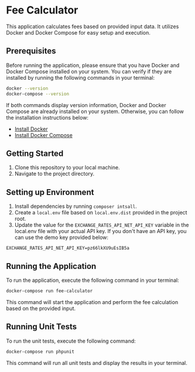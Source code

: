 # Fee Calculator
This application calculates fees based on provided input data. It utilizes Docker and Docker Compose for easy setup and execution.

## Prerequisites
Before running the application, please ensure that you have Docker and Docker Compose installed on your system. You can verify if they are installed by running the following commands in your terminal:

```bash
docker --version
docker-compose --version
```

If both commands display version information, Docker and Docker Compose are already installed on your system. Otherwise, you can follow the installation instructions below:

* [Install Docker](https://docs.docker.com/engine/install/)
* [Install Docker Compose](https://docs.docker.com/compose/install/)

## Getting Started
1. Clone this repository to your local machine.
2. Navigate to the project directory.

## Setting up Environment
1. Install dependencies by running `composer intsall`.
2. Create a `local.env` file based on `local.env.dist` provided in the project root.
3. Update the value for the `EXCHANGE_RATES_API_NET_API_KEY` variable in the local.env file with your actual API key.  If you don't have an API key, you can use the demo key provided below:
```plaintext
EXCHANGE_RATES_API_NET_API_KEY=pz66lkXU9uEsIB5a 
```

## Running the Application
To run the application, execute the following command in your terminal:

```bash
docker-compose run fee-calculator
```
This command will start the application and perform the fee calculation based on the provided input.

## Running Unit Tests
To run the unit tests, execute the following command:

```bash
docker-compose run phpunit
```
This command will run all unit tests and display the results in your terminal.
